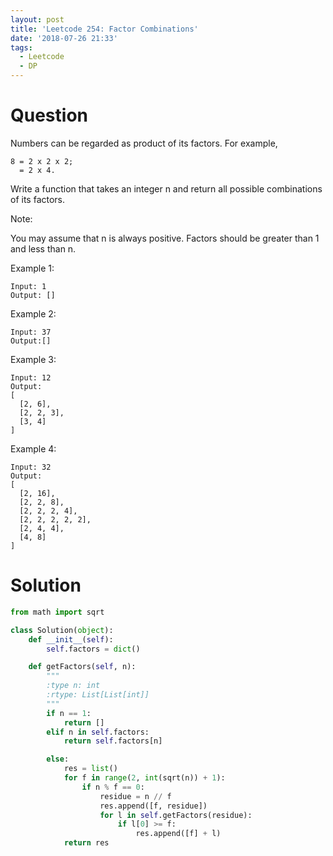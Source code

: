 ```yaml
---
layout: post
title: 'Leetcode 254: Factor Combinations'
date: '2018-07-26 21:33'
tags:
  - Leetcode
  - DP
---
```


# Question
Numbers can be regarded as product of its factors. For example,
```
8 = 2 x 2 x 2;
  = 2 x 4.
```

Write a function that takes an integer n and return all possible combinations of its factors.

Note:

You may assume that n is always positive.
Factors should be greater than 1 and less than n.

Example 1:

```
Input: 1
Output: []
```

Example 2:

```
Input: 37
Output:[]
```

Example 3:

```
Input: 12
Output:
[
  [2, 6],
  [2, 2, 3],
  [3, 4]
]
```

Example 4:

```
Input: 32
Output:
[
  [2, 16],
  [2, 2, 8],
  [2, 2, 2, 4],
  [2, 2, 2, 2, 2],
  [2, 4, 4],
  [4, 8]
]
```

# Solution
```python
from math import sqrt

class Solution(object):
    def __init__(self):
        self.factors = dict()

    def getFactors(self, n):
        """
        :type n: int
        :rtype: List[List[int]]
        """
        if n == 1:
            return []
        elif n in self.factors:
            return self.factors[n]

        else:
            res = list()
            for f in range(2, int(sqrt(n)) + 1):
                if n % f == 0:
                    residue = n // f
                    res.append([f, residue])
                    for l in self.getFactors(residue):
                        if l[0] >= f:
                            res.append([f] + l)
            return res
```
